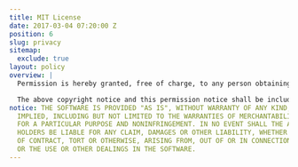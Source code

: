 ```yaml
---
title: MIT License
date: 2017-03-04 07:20:00 Z
position: 6
slug: privacy
sitemap:
  exclude: true
layout: policy
overview: |
  Permission is hereby granted, free of charge, to any person obtaining a copy of this software and associated documentation files (the "Software"), to deal in the Software without restriction, including without limitation the rights to use, copy, modify, merge, publish, distribute, sublicense, and/or sell copies of the Software, and to permit persons to whom the Software is furnished to do so, subject to the following conditions:

  The above copyright notice and this permission notice shall be included in all copies or substantial portions of the Software.
notice: THE SOFTWARE IS PROVIDED "AS IS", WITHOUT WARRANTY OF ANY KIND, EXPRESS OR
  IMPLIED, INCLUDING BUT NOT LIMITED TO THE WARRANTIES OF MERCHANTABILITY, FITNESS
  FOR A PARTICULAR PURPOSE AND NONINFRINGEMENT. IN NO EVENT SHALL THE AUTHORS OR COPYRIGHT
  HOLDERS BE LIABLE FOR ANY CLAIM, DAMAGES OR OTHER LIABILITY, WHETHER IN AN ACTION
  OF CONTRACT, TORT OR OTHERWISE, ARISING FROM, OUT OF OR IN CONNECTION WITH THE SOFTWARE
  OR THE USE OR OTHER DEALINGS IN THE SOFTWARE.
---
```



